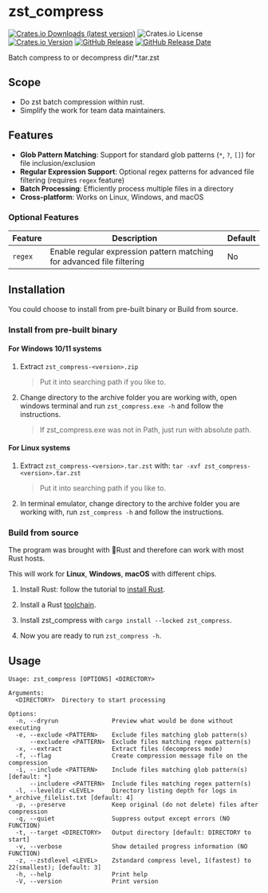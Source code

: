 # zst_compress

[![Crates.io Downloads (latest version)](https://img.shields.io/crates/dv/zst_compress)](https://crates.io/crates/zst_compress)
![Crates.io License](https://img.shields.io/crates/l/zst_compress)
[![Crates.io Version](https://img.shields.io/crates/v/zst_compress)](https://crates.io/crates/zst_compress)
[![GitHub Release](https://img.shields.io/github/v/release/Zelin2001/zst_compress)](https://github.com/Zelin2001/zst_compress)
[![GitHub Release Date](https://img.shields.io/github/release-date/Zelin2001/zst_compress)](https://github.com/Zelin2001/zst_compress)

Batch compress to or decompress dir/\*.tar.zst

## Scope

- Do zst batch compression within rust.
- Simplify the work for team data maintainers.

## Features

- **Glob Pattern Matching**: Support for standard glob patterns (`*`, `?`, `[]`) for file inclusion/exclusion
- **Regular Expression Support**: Optional regex patterns for advanced file filtering (requires `regex` feature)
- **Batch Processing**: Efficiently process multiple files in a directory
- **Cross-platform**: Works on Linux, Windows, and macOS

### Optional Features

| Feature | Description                                                            | Default |
| ------- | ---------------------------------------------------------------------- | ------- |
| `regex` | Enable regular expression pattern matching for advanced file filtering | No      |

## Installation

You could choose to install from pre-built binary or Build from source.

### Install from pre-built binary

#### For Windows 10/11 systems

1. Extract `zst_compress-<version>.zip`

   > Put it into searching path if you like to.

2. Change directory to the archive folder you are working with,
   open windows terminal and run `zst_compress.exe -h` and follow the instructions.

   > If zst_compress.exe was not in Path, just run with absolute path.

#### For Linux systems

1. Extract `zst_compress-<version>.tar.zst` with:
   `tar -xvf zst_compress-<version>.tar.zst`

   > Put it into searching path if you like to.

2. In terminal emulator, change directory to the archive folder you are working with,
   run `zst_compress -h` and follow the instructions.

### Build from source

The program was brought with 🦀Rust and therefore can work with most Rust hosts.

This will work for **Linux**, **Windows**, **macOS** with different chips.

1. Install Rust: follow the tutorial to
   [install Rust](https://www.rust-lang.org/tools/install).

2. Install a Rust [toolchain](https://rust-lang.github.io/rustup/concepts/toolchains.html).

3. Install zst_compress with `cargo install --locked zst_compress`.

4. Now you are ready to run `zst_compress -h`.

## Usage

```
Usage: zst_compress [OPTIONS] <DIRECTORY>

Arguments:
  <DIRECTORY>  Directory to start processing

Options:
  -n, --dryrun               Preview what would be done without executing
  -e, --exclude <PATTERN>    Exclude files matching glob pattern(s)
      --excludere <PATTERN>  Exclude files matching regex pattern(s)
  -x, --extract              Extract files (decompress mode)
  -f, --flag                 Create compression message file on the compression
  -i, --include <PATTERN>    Include files matching glob pattern(s) [default: *]
      --includere <PATTERN>  Include files matching regex pattern(s)
  -l, --leveldir <LEVEL>     Directory listing depth for logs in *_archive_filelist.txt [default: 4]
  -p, --preserve             Keep original (do not delete) files after compression
  -q, --quiet                Suppress output except errors (NO FUNCTION)
  -t, --target <DIRECTORY>   Output directory [default: DIRECTORY to start]
  -v, --verbose              Show detailed progress information (NO FUNCTION)
  -z, --zstdlevel <LEVEL>    Zstandard compress level, 1(fastest) to 22(smallest); [default: 3]
  -h, --help                 Print help
  -V, --version              Print version
```
